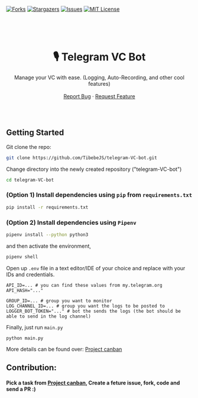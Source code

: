 [![Forks][forks-shield]][forks-url]
[![Stargazers][stars-shield]][stars-url]
[![Issues][issues-shield]][issues-url]
[![MIT License][license-shield]][license-url]


<br />
<p align="center">  
  <br/>
  <h1 align="center">🎙 Telegram VC Bot</h1>
  <p align="center">
    Manage your VC with ease. (Logging, Auto-Recording, and other cool features)
    <br />
    <br />
    <a href="https://github.com/TibebeJS/telegram-VC-bot/issues">Report Bug</a>
    ·
    <a href="https://github.com/TibebeJS/telegram-VC-bot/issues">Request Feature</a>
  </p>
  <br/>
  <br/>
</p>

## Getting Started

Git clone the repo:
```bash
git clone https://github.com/TibebeJS/telegram-VC-bot.git
```

Change directory into the newly created repository ("telegram-VC-bot")
```bash
cd telegram-VC-bot
```

### (Option 1) Install dependencies using `pip` from `requirements.txt`
```bash
pip install -r requirements.txt
```

### (Option 2) Install dependencies using `Pipenv`
```bash
pipenv install --python python3
```

and then activate the environment,
```bash
pipenv shell
```


Open up `.env` file in a text editor/IDE of your choice and replace with your IDs and credentials.
```env
API_ID=... # you can find these values from my.telegram.org
API_HASH="..."

GROUP_ID=... # group you want to monitor
LOG_CHANNEL_ID=... # group you want the logs to be posted to
LOGGER_BOT_TOKEN="..." # bot the sends the logs (the bot should be able to send in the log channel)
```

Finally, just run `main.py`
```
python main.py
```

More details can be found over: [Project canban](https://github.com/TibebeJS/telegram-VC-bot/projects/1)

## Contribution:

#### Pick a task from [Project canban](https://github.com/TibebeJS/telegram-VC-bot/projects/1), Create a feture issue, fork, code and send a PR :)

[forks-shield]: https://img.shields.io/github/forks/TibebeJS/telegram-VC-bot.svg?style=for-the-badge
[forks-url]: https://github.com/TibebeJS/telegram-VC-bot/network/members

[stars-shield]: https://img.shields.io/github/stars/TibebeJS/telegram-VC-bot.svg?style=for-the-badge
[stars-url]: https://github.com/TibebeJS/telegram-VC-bot/stargazers

[issues-shield]: https://img.shields.io/github/issues/TibebeJS/telegram-VC-bot.svg?style=for-the-badge
[issues-url]: https://github.com/TibebeJS/telegram-VC-bot/issues

[license-shield]: https://img.shields.io/github/license/TibebeJS/telegram-VC-bot.svg?style=for-the-badge
[license-url]: https://github.com/TibebeJS/telegram-VC-bot/blob/main/LICENSE